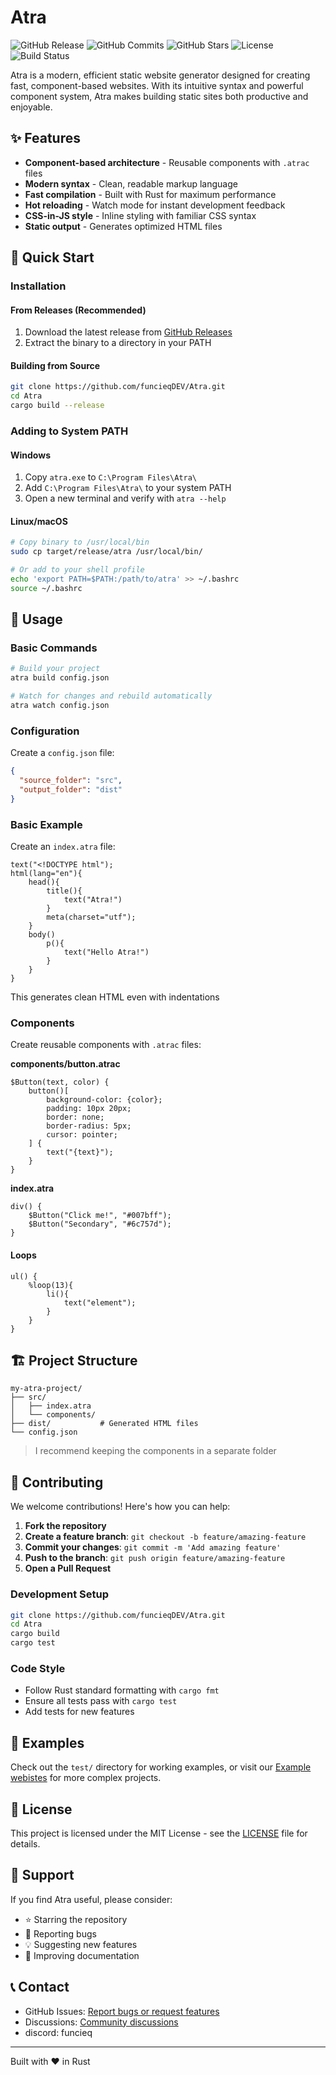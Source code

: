 
# Atra

![GitHub Release](https://img.shields.io/github/v/release/funcieqDEV/Atra)
![GitHub Commits](https://img.shields.io/github/commit-activity/m/funcieqDEV/Atra)
![GitHub Stars](https://img.shields.io/github/stars/funcieqDEV/Atra?style=social)
![License](https://img.shields.io/github/license/funcieqDEV/Atra)
![Build Status](https://img.shields.io/github/actions/workflow/status/funcieqDEV/Atra/rust.yml)

Atra is a modern, efficient static website generator designed for creating fast, component-based websites. With its intuitive syntax and powerful component system, Atra makes building static sites both productive and enjoyable.

## ✨ Features

- **Component-based architecture** - Reusable components with `.atrac` files
- **Modern syntax** - Clean, readable markup language
- **Fast compilation** - Built with Rust for maximum performance
- **Hot reloading** - Watch mode for instant development feedback
- **CSS-in-JS style** - Inline styling with familiar CSS syntax
- **Static output** - Generates optimized HTML files

## 🚀 Quick Start

### Installation

#### From Releases (Recommended)
1. Download the latest release from [GitHub Releases](https://github.com/funcieqDEV/Atra/releases)
2. Extract the binary to a directory in your PATH

#### Building from Source
```bash
git clone https://github.com/funcieqDEV/Atra.git
cd Atra
cargo build --release
```

### Adding to System PATH

#### Windows
1. Copy `atra.exe` to `C:\Program Files\Atra\`
2. Add `C:\Program Files\Atra\` to your system PATH
3. Open a new terminal and verify with `atra --help`

#### Linux/macOS
```bash
# Copy binary to /usr/local/bin
sudo cp target/release/atra /usr/local/bin/

# Or add to your shell profile
echo 'export PATH=$PATH:/path/to/atra' >> ~/.bashrc
source ~/.bashrc
```

## 📖 Usage

### Basic Commands

```bash
# Build your project
atra build config.json

# Watch for changes and rebuild automatically
atra watch config.json
```

### Configuration

Create a `config.json` file:

```json
{
  "source_folder": "src",
  "output_folder": "dist"
}
```

### Basic Example

Create an `index.atra` file:

```atra
text("<!DOCTYPE html");
html(lang="en"){
    head(){
        title(){
            text("Atra!")
        }
        meta(charset="utf");
    }
    body()
        p(){
            text("Hello Atra!")
        }
    }
}
```

This generates clean HTML even with indentations

### Components

Create reusable components with `.atrac` files:

**components/button.atrac**
```atra
$Button(text, color) {
    button()[
        background-color: {color};
        padding: 10px 20px;
        border: none;
        border-radius: 5px;
        cursor: pointer;
    ] {
        text("{text}");
    }
}
```

**index.atra**
```atra
div() {
    $Button("Click me!", "#007bff");
    $Button("Secondary", "#6c757d");
}
```


#### Loops
```atra
ul() {
    %loop(13){
        li(){
            text("element");
        }
    }
}
```

## 🏗️ Project Structure

```
my-atra-project/
├── src/
│   ├── index.atra
│   └── components/
├── dist/           # Generated HTML files
└── config.json
```
> I recommend keeping the components in a separate folder

## 🤝 Contributing

We welcome contributions! Here's how you can help:

1. **Fork the repository**
2. **Create a feature branch**: `git checkout -b feature/amazing-feature`
3. **Commit your changes**: `git commit -m 'Add amazing feature'`
4. **Push to the branch**: `git push origin feature/amazing-feature`
5. **Open a Pull Request**

### Development Setup

```bash
git clone https://github.com/funcieqDEV/Atra.git
cd Atra
cargo build
cargo test
```

### Code Style
- Follow Rust standard formatting with `cargo fmt`
- Ensure all tests pass with `cargo test`
- Add tests for new features

## 📝 Examples

Check out the `test/` directory for working examples, or visit our [Example webistes](https://github.com/funcieqDEV/Atra/tree/main/examples/) for more complex projects.

## 📄 License

This project is licensed under the MIT License - see the [LICENSE](LICENSE) file for details.

## 🌟 Support

If you find Atra useful, please consider:
- ⭐ Starring the repository
- 🐛 Reporting bugs
- 💡 Suggesting new features
- 📖 Improving documentation

## 📞 Contact

- GitHub Issues: [Report bugs or request features](https://github.com/funcieqDEV/Atra/issues)
- Discussions: [Community discussions](https://github.com/funcieqDEV/Atra/discussions)
- discord: funcieq

---

Built with ❤️ in Rust
